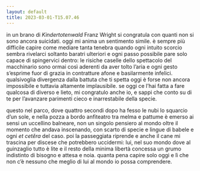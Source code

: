```yaml
---
layout: default
title: 2023-03-01-T15.07.46
---
```


in un brano di *Kindertotenwald* Franz Wright si congratula con quanti non si sono ancora suicidati. oggi mi anima un sentimento simile. è sempre più difficile capire come mediare tanta tenebra quando ogni intuito scorcio sembra rivelarci soltanto baratri ulteriori e ogni passo possibile pare solo capace di spingervici dentro: le risiche caselle dello spettacolo del macchinario sono ormai così aderenti da aver tolto l’aria  e ogni gesto s’esprime fuor di grazia in contratture afone e basilarmente infelici. qualsivoglia divergenza dalla battuta che ti spetta oggi è forse non ancora impossibile e tuttavia altamente implausibile. se oggi ce l’hai fatta a fare qualcosa di diverso e lieto, mi congratulo anche io, e sappi che conto su di te per l’avanzare parimenti cieco e inarrestabile della specie.

questo nel parco, dove quattro secondi dopo ha fesso le nubi lo squarcio d’un sole, e nella pozza a bordo anfiteatro tra melma e pattume è emerso ai sensi un uccellino balneare, non un singolo pensiero al mondo oltre il momento che andava inscenando, con scarto di specie e lingue di babele e ogni *et cetĕra* del caso. poi la passeggiata riprende e anche il cane mi trascina per discese che potrebbero uccidermi: lui, nel suo mondo dove al guinzaglio tutto è lite e il resto della minima libertà concessa un grumo indistinto di bisogno e attesa e noia. quanta pena capire solo oggi e lì che non c’è nessuno che meglio di lui al mondo io possa comprendere.